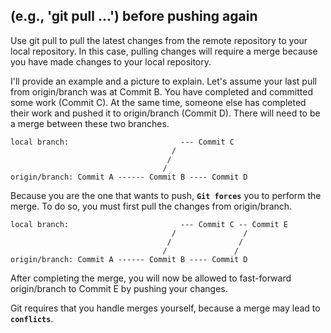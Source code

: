 ## (e.g., 'git pull ...') before pushing again
Use git pull to pull the latest changes from the remote repository to your local repository. In this case, pulling changes will require a merge because you have made changes to your local repository.

I'll provide an example and a picture to explain. Let's assume your last pull from origin/branch was at Commit B. You have completed and committed some work (Commit C). At the same time, someone else has completed their work and pushed it to origin/branch (Commit D). There will need to be a merge between these two branches.
```
local branch:                         --- Commit C 
                                    /
                                   /
                                  /
origin/branch: Commit A ------ Commit B ---- Commit D
```
Because you are the one that wants to push, **`Git forces`** you to perform the merge. To do so, you must first pull the changes from origin/branch.
```
local branch:                         --- Commit C -- Commit E
                                    /               /           
                                   /               /             
                                  /               /               
origin/branch: Commit A ------ Commit B ---- Commit D 
```
After completing the merge, you will now be allowed to fast-forward origin/branch to Commit E by pushing your changes.

Git requires that you handle merges yourself, because a merge may lead to **`conflicts`**.
